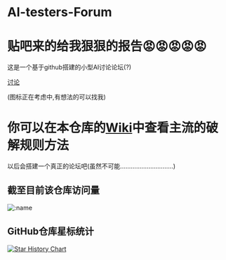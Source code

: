 # AI-testers-Forum

# 贴吧来的给我狠狠的报告😡😡😡😡😡

这是一个基于github搭建的小型AI讨论论坛(?)

[讨论](https://github.com/viopsa233/aitesters-forum-backup/discussions)

(图标正在考虑中,有想法的可以找我)

# 你可以在本仓库的[Wiki](https://github.com/viopsa233/AI-testers-Forum/wiki)中查看主流的破解规则方法


以后会搭建一个真正的论坛吧(虽然不可能..............................)

## 截至目前该仓库访问量

![:name](https://count.getloli.com/get/@:aitesters-forum-backup)



## GitHub仓库星标统计

[![Star History Chart](https://api.star-history.com/svg?repos=viopsa233/AI-testers-Forum&type=Date)](https://star-history.com/#viopsa233/AI-testers-Forum&Date)
